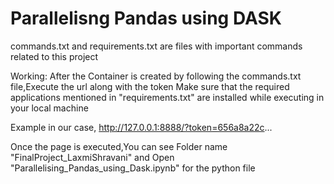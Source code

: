 # Parallelisng Pandas using DASK

commands.txt and requirements.txt are files with important commands related to this project

Working:
  After the Container is created by following the commands.txt file,Execute the url along with the token
  Make sure that the required applications mentioned in "requirements.txt" are installed while executing in your local machine
  
Example in our case, 
     http://127.0.0.1:8888/?token=656a8a22c...

Once the page is executed,You can see Folder name "FinalProject_LaxmiShravani" and Open "Parallelising_Pandas_using_Dask.ipynb" for the python file
